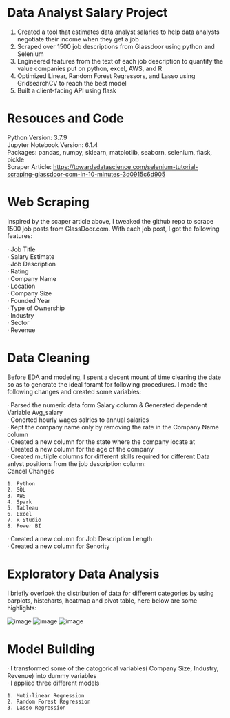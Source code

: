 # Data Analyst Salary Project 


1. Created a tool that estimates data analyst salaries to help data analysts negotiate their income when they get a job
2. Scraped over 1500 job descriptions from Glassdoor using python and Selenium
3. Engineered features from the text of each job description to quantify the value companies put on python, excel,
AWS, and R
5. Optimized Linear, Random Forest Regressors, and Lasso using GridsearchCV to reach the best model
6. Built a client-facing API using flask



# Resouces and Code


Python Version: 3.7.9 <br />
Jupyter Notebook Version: 6.1.4 <br />
Packages: pandas, numpy, sklearn, matplotlib, seaborn, selenium, flask, pickle <br />
Scraper Article: https://towardsdatascience.com/selenium-tutorial-scraping-glassdoor-com-in-10-minutes-3d0915c6d905



# Web Scraping


Inspired by the scaper article above, I tweaked the github repo to scrape 1500 job posts from GlassDoor.com. With each job post, I got the following features:

· Job Title<br />
· Salary Estimate<br />
· Job Description<br />
· Rating<br />
· Company Name<br />
· Location<br />
· Company Size<br />
· Founded Year<br />
· Type of Ownership <br />
· Industry<br />
· Sector<br />
· Revenue



# Data Cleaning 


Before EDA and modeling, I spent a decent mount of time cleaning the date so as to generate the ideal foramt for following procedures. I made the following changes and created some variables:<br />

· Parsed the numeric data form Salary column & Generated dependent Variable Avg_salary<br />
· Conerted hourly wages salries to annual salaries<br />
· Kept the company name only by removing the rate in the Company Name column<br />
· Created a new column for the state where the company locate at<br />
· Created a new column for the age of the company<br />
· Created mutilple columns for different skills required for different Data anlyst positions from the job description column: <br />Cancel Changes

    1. Python
    2. SQL
    3. AWS
    4. Spark
    5. Tableau
    6. Excel
    7. R Studio
    8. Power BI
 
 · Created a new column for Job Description Length<br />
 · Created a new column for Senority <br />
 
 
 
# Exploratory Data Analysis

I briefly overlook the distribution of data for different categories by using barplots, histcharts, heatmap and pivot table, here below are some highlights:


![image](https://user-images.githubusercontent.com/63262273/112365613-3c5f2a80-8cae-11eb-8563-89bb1b7580c0.png)
![image](https://user-images.githubusercontent.com/63262273/112365740-5d278000-8cae-11eb-9411-206d3fa1ad79.png)
![image](https://user-images.githubusercontent.com/63262273/112364436-e342c700-8cac-11eb-9dd0-c0218e0e1e8e.png)

# Model Building

· I transformed some of the catogorical variables( Company Size, Industry, Revenue) into dummy variables<br />
· I applied three different models <br />

    1. Muti-linear Regression
    2. Random Forest Regression
    3. Lasso Regression



